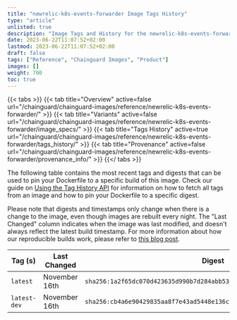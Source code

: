 ```yaml
---
title: "newrelic-k8s-events-forwarder Image Tags History"
type: "article"
unlisted: true
description: "Image Tags and History for the newrelic-k8s-events-forwarder Chainguard Image"
date: 2023-06-22T11:07:52+02:00
lastmod: 2023-06-22T11:07:52+02:00
draft: false
tags: ["Reference", "Chainguard Images", "Product"]
images: []
weight: 700
toc: true
---
```


{{< tabs >}}
{{< tab title="Overview" active=false url="/chainguard/chainguard-images/reference/newrelic-k8s-events-forwarder/" >}}
{{< tab title="Variants" active=false url="/chainguard/chainguard-images/reference/newrelic-k8s-events-forwarder/image_specs/" >}}
{{< tab title="Tags History" active=true url="/chainguard/chainguard-images/reference/newrelic-k8s-events-forwarder/tags_history/" >}}
{{< tab title="Provenance" active=false url="/chainguard/chainguard-images/reference/newrelic-k8s-events-forwarder/provenance_info/" >}}
{{</ tabs >}}

The following table contains the most recent tags and digests that can be used to pin your Dockerfile to a specific build of this image. Check our guide on [Using the Tag History API](/chainguard/chainguard-images/using-the-tag-history-api/) for information on how to fetch all tags from an image and how to pin your Dockerfile to a specific digest.

Please note that digests and timestamps only change when there is a change to the image, even though images are rebuilt every night. The "Last Changed" column indicates when the image was last modified, and doesn't always reflect the latest build timestamp. For more information about how our reproducible builds work, please refer to [this blog post](https://www.chainguard.dev/unchained/reproducing-chainguards-reproducible-image-builds).

| Tag (s)       | Last Changed  | Digest                                                                    |
|---------------|---------------|---------------------------------------------------------------------------|
|  `latest`     | November 16th | `sha256:1a2f65dc070d423635d990b7d284abb533facfbd82c5c09eb7fa9a0b13f2932d` |
|  `latest-dev` | November 16th | `sha256:cb4a6e90429835aa8f7e43ad5448e136c83e06ab6408240b05c7cdb4ddf59d61` |

